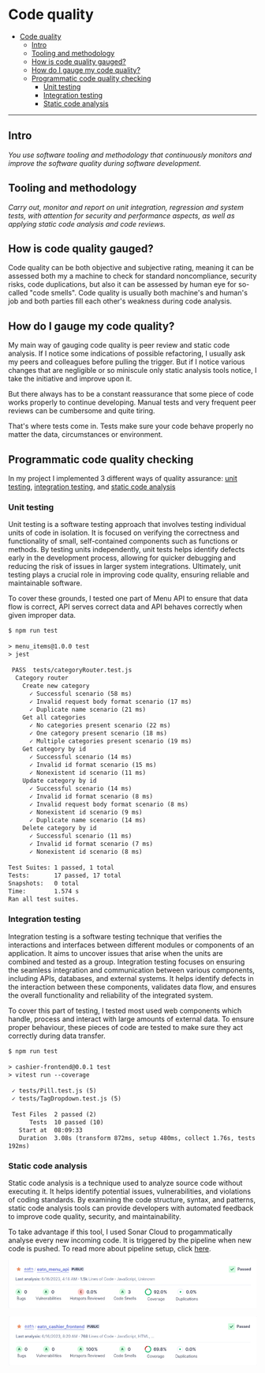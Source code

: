 # Code quality

- [Code quality](#code-quality)
  - [Intro](#intro)
  - [Tooling and methodology](#tooling-and-methodology)
  - [How is code quality gauged?](#how-is-code-quality-gauged)
  - [How do I gauge my code quality?](#how-do-i-gauge-my-code-quality)
  - [Programmatic code quality checking](#programmatic-code-quality-checking)
    - [Unit testing](#unit-testing)
    - [Integration testing](#integration-testing)
    - [Static code analysis](#static-code-analysis)


---

## Intro

*You use software tooling and methodology that continuously monitors and improve the software quality during software development.*

## Tooling and methodology

*Carry out, monitor and report on unit integration, regression and system tests, with attention for security and performance aspects, as well as applying static code analysis and code reviews.*

## How is code quality gauged?

Code quality can be both objective and subjective rating, meaning it can be assessed both my a machine to check for standard noncompliance, security risks, code duplications, but also it can be assessed by human eye for so-called "code smells". Code quality is usually both machine's and human's job and both parties fill each other's weakness during code analysis.

## How do I gauge my code quality?

My main way of gauging code quality is peer review and static code analysis. If I notice some indications of possible refactoring, I usually ask my peers and colleagues before pulling the trigger. But if I notice various changes that are negligible or so miniscule only static analysis tools notice, I take the initiative and improve upon it.

But there always has to be a constant reassurance that some piece of code works properly to continue developing. Manual tests and very frequent peer reviews can be cumbersome and quite tiring. 

That's where tests come in. Tests make sure your code behave properly no matter the data, circumstances or environment.

## Programmatic code quality checking

In my project I implemented 3 different ways of quality assurance: [unit testing](#unit-testing), [integration testing](#integration-testing), and [static code analysis](#static-code-analysis)

### Unit testing

Unit testing is a software testing approach that involves testing individual units of code in isolation. It is focused on verifying the correctness and functionality of small, self-contained components such as functions or methods. By testing units independently, unit tests helps identify defects early in the development process, allowing for quicker debugging and reducing the risk of issues in larger system integrations. Ultimately, unit testing plays a crucial role in improving code quality, ensuring reliable and maintainable software.

To cover these grounds, I tested one part of Menu API to ensure that data flow is correct, API serves correct data and API behaves correctly when given improper data.

```
$ npm run test

> menu_items@1.0.0 test
> jest

 PASS  tests/categoryRouter.test.js
  Category router
    Create new category
      ✓ Successful scenario (58 ms)
      ✓ Invalid request body format scenario (17 ms)
      ✓ Duplicate name scenario (21 ms)
    Get all categories
      ✓ No categories present scenario (22 ms)
      ✓ One category present scenario (18 ms)
      ✓ Multiple categories present scenario (19 ms)
    Get category by id
      ✓ Successful scenario (14 ms)
      ✓ Invalid id format scenario (15 ms)
      ✓ Nonexistent id scenario (11 ms)
    Update category by id
      ✓ Successful scenario (14 ms)
      ✓ Invalid id format scenario (8 ms)
      ✓ Invalid request body format scenario (8 ms)
      ✓ Nonexistent id scenario (9 ms)
      ✓ Duplicate name scenario (14 ms)
    Delete category by id
      ✓ Successful scenario (11 ms)
      ✓ Invalid id format scenario (7 ms)
      ✓ Nonexistent id scenario (8 ms)

Test Suites: 1 passed, 1 total
Tests:       17 passed, 17 total
Snapshots:   0 total
Time:        1.574 s
Ran all test suites.
```

### Integration testing

Integration testing is a software testing technique that verifies the interactions and interfaces between different modules or components of an application. It aims to uncover issues that arise when the units are combined and tested as a group. Integration testing focuses on ensuring the seamless integration and communication between various components, including APIs, databases, and external systems. It helps identify defects in the interaction between these components, validates data flow, and ensures the overall functionality and reliability of the integrated system.

To cover this part of testing, I tested most used web components which handle, process and interact with large amounts of external data. To ensure proper behaviour, these pieces of code are tested to make sure they act correctly during data transfer.

```
$ npm run test

> cashier-frontend@0.0.1 test
> vitest run --coverage

 ✓ tests/Pill.test.js (5)
 ✓ tests/TagDropdown.test.js (5)

 Test Files  2 passed (2)
      Tests  10 passed (10)
   Start at  08:09:33
   Duration  3.08s (transform 872ms, setup 480ms, collect 1.76s, tests 192ms)
```

### Static code analysis

Static code analysis is a technique used to analyze source code without executing it. It helps identify potential issues, vulnerabilities, and violations of coding standards. By examining the code structure, syntax, and patterns, static code analysis tools can provide developers with automated feedback to improve code quality, security, and maintainability.

To take advantage if this tool, I used Sonar Cloud to progammatically analyse every new incoming code. It is triggered by the pipeline when new code is pushed. To read more about pipeline setup, click [here](./4_cicd.md).

![Sonar analysis results #1](../imgs/sonarMenu.png)

![Sonar analysis results #2](../imgs/sonarFrontend.png)

